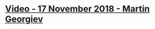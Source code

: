 # [Video - 17 November 2018 - Martin Georgiev](https://softuni.bg/trainings/resources/video/36163/video-17-november-2018-martin-georgiev-programming-basics-with-php-november-2018/2182)